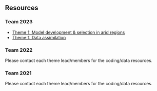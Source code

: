 ## Resources
### Team 2023
- [Theme 1: Model development & selection in arid regions
](https://github.com/NWC-CUAHSI-Summer-Institute/ngen-aridity)
- [Theme 1: Data assimilation](https://github.com/NWC-CUAHSI-Summer-Institute/data_assimilation_with_bmi)


### Team 2022
Please contact each theme lead/members for the coding/data resources. 

### Team 2021
Please contact each theme lead/members for the coding/data resources. 

<!--
Feel free to add your 
-->

<!--

**Here are some ideas to get you started:**

🙋‍♀️ A short introduction - what is your organization all about?
🌈 Contribution guidelines - how can the community get involved?
👩‍💻 Useful resources - where can the community find your docs? Is there anything else the community should know?
🍿 Fun facts - what does your team eat for breakfast?
🧙 Remember, you can do mighty things with the power of [Markdown](https://docs.github.com/github/writing-on-github/getting-started-with-writing-and-formatting-on-github/basic-writing-and-formatting-syntax)
-->
